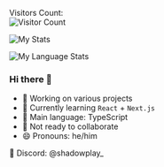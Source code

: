 Visitors Count:<br>
![Visitor Count](https://profile-counter.glitch.me/shadowplay1/count.svg)

![My Stats](https://github-readme-stats-anuraghazra1.vercel.app/api?username=shadowplay1&show_icons=true&include_all_commits=true&theme=dark&countPrivate=true)

![My Language Stats](https://github-readme-stats-anuraghazra1.vercel.app/api/top-langs/?username=shadowplay1&layout=compact&theme=dark&countPrivate=true)

### Hi there 👋

- 🔭 Working on various projects
- 🌱 Currently learning `React` + `Next.js`
- 🤔 Main language: TypeScript
- 👯 Not ready to collaborate
- 😄 Pronouns: he/him

💬 Discord: @shadowplay_
